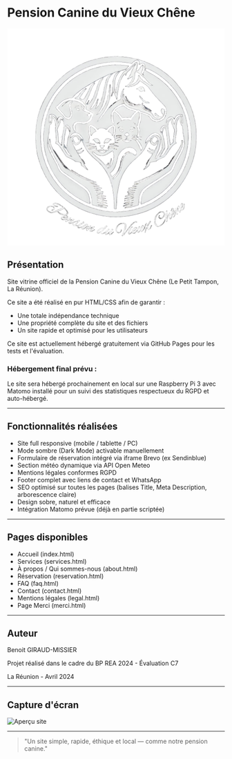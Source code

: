 # Pension Canine du Vieux Chêne

![Logo Pension Canine du Vieux Chêne](docs/images/logo-blanc.png)


## Présentation

Site vitrine officiel de la Pension Canine du Vieux Chêne (Le Petit Tampon, La Réunion).

Ce site a été réalisé en pur HTML/CSS afin de garantir :

- Une totale indépendance technique
- Une propriété complète du site et des fichiers
- Un site rapide et optimisé pour les utilisateurs

Ce site est actuellement hébergé gratuitement via GitHub Pages pour les tests et l'évaluation.

### Hébergement final prévu :

Le site sera hébergé prochainement en local sur une Raspberry Pi 3 avec Matomo installé pour un suivi des statistiques respectueux du RGPD et auto-hébergé.

---

## Fonctionnalités réalisées

- Site full responsive (mobile / tablette / PC)
- Mode sombre (Dark Mode) activable manuellement
- Formulaire de réservation intégré via iframe Brevo (ex Sendinblue)
- Section météo dynamique via API Open Meteo
- Mentions légales conformes RGPD
- Footer complet avec liens de contact et WhatsApp
- SEO optimisé sur toutes les pages (balises Title, Meta Description, arborescence claire)
- Design sobre, naturel et efficace
- Intégration Matomo prévue (déjà en partie scriptée)

---

## Pages disponibles

- Accueil (index.html)
- Services (services.html)
- À propos / Qui sommes-nous (about.html)
- Réservation (reservation.html)
- FAQ (faq.html)
- Contact (contact.html)
- Mentions légales (legal.html)
- Page Merci (merci.html)

---

## Auteur

Benoit GIRAUD-MISSIER

Projet réalisé dans le cadre du BP REA 2024 - Évaluation C7

La Réunion - Avril 2024

---

## Capture d'écran

![Aperçu site](docs/images/capture-site.png)

---

> "Un site simple, rapide, éthique et local — comme notre pension canine."

